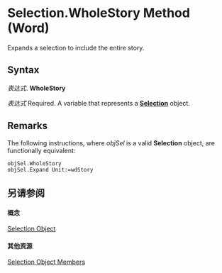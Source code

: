 
# Selection.WholeStory Method (Word)

Expands a selection to include the entire story.


## Syntax

 _表达式_. **WholeStory**

 _表达式_ Required. A variable that represents a **[Selection](7b574a91-c33e-ecfd-6783-6b7528b2ed8f.md)** object.


## Remarks

The following instructions, where  _objSel_ is a valid **Selection** object, are functionally equivalent:


```
objSel.WholeStory 
objSel.Expand Unit:=wdStory
```


## 另请参阅


#### 概念


[Selection Object](7b574a91-c33e-ecfd-6783-6b7528b2ed8f.md)
#### 其他资源


[Selection Object Members](http://msdn.microsoft.com/library/71e67a43-d40a-ad9a-8ef2-c5c487733e0d%28Office.15%29.aspx)